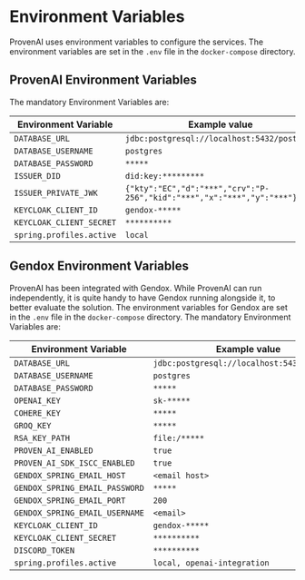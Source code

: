 
# Environment Variables

ProvenAI uses environment variables to configure the services. The environment variables are set in the `.env` file in the `docker-compose` directory.

## ProvenAI Environment Variables
The mandatory Environment Variables are:

| Environment Variable      | Example value                                              |
|--------------------------|------------------------------------------------------------|
| `DATABASE_URL`            | `jdbc:postgresql://localhost:5432/postgres`                |
| `DATABASE_USERNAME`       | `postgres`                                                 |
| `DATABASE_PASSWORD`       | `*****`                                                    |
| `ISSUER_DID`              | `did:key:*********`                                        |
| `ISSUER_PRIVATE_JWK`      | `{"kty":"EC","d":"***","crv":"P-256","kid":"***","x":"***","y":"***"}` |
| `KEYCLOAK_CLIENT_ID`      | `gendox-*****`                                             |
| `KEYCLOAK_CLIENT_SECRET`  | `**********`                                               |
| `spring.profiles.active`  | `local`                                                    |



## Gendox Environment Variables

ProvenAI has been integrated with Gendox. While ProvenAI can run independently, it is quite handy to have Gendox running alongside it, to better evaluate the solution. 
The environment variables for Gendox are set in the `.env` file in the `docker-compose` directory.
The mandatory Environment Variables are:

| Environment Variable      | Example value                                              |
|--------------------------|------------------------------------------------------------|
| `DATABASE_URL`            | `jdbc:postgresql://localhost:5432/postgres`                |
| `DATABASE_USERNAME`       | `postgres`                                                 |
| `DATABASE_PASSWORD`       | `*****`                                                    |
| `OPENAI_KEY`              | `sk-*****`                                                 |
| `COHERE_KEY`              | `*****`                                                    |
| `GROQ_KEY`                | `*****`                                                    |
| `RSA_KEY_PATH`            | `file:/*****`                                              |
| `PROVEN_AI_ENABLED`       | `true`                                                    |
| `PROVEN_AI_SDK_ISCC_ENABLED`            | `true`                |
| `GENDOX_SPRING_EMAIL_HOST`       | `<email host>`                                                 |
| `GENDOX_SPRING_EMAIL_PASSWORD` | `*****`                                                    |
| `GENDOX_SPRING_EMAIL_PORT`     | `200`                                        |
| `GENDOX_SPRING_EMAIL_USERNAME`      | `<email>` |
| `KEYCLOAK_CLIENT_ID`      | `gendox-*****`                                             |
| `KEYCLOAK_CLIENT_SECRET`  | `**********`                                               |
| `DISCORD_TOKEN`           | `**********`                                                    |
| `spring.profiles.active`  | `local, openai-integration`                                                    |



